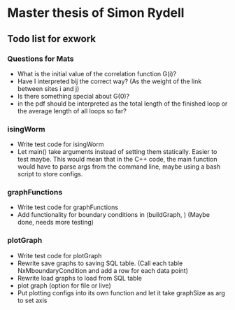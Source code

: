 # Master thesis of Simon Rydell

## Todo list for exwork ##

### Questions for Mats ###

* What is the initial value of the correlation function G(i)?
* Have I interpreted bij the correct way? (As the weight of the link between sites i and j)
* Is there something special about G(0)?
* <L> in the pdf should be interpreted as the total length of the finished loop or the average length of all loops so far?

### isingWorm ###

* Write test code for isingWorm
* Let main() take arguments instead of setting them statically. Easier to test maybe. This would mean that in the C++ code, the main function would have to parse args from the command line, maybe using a bash script to store configs.

### graphFunctions ###

* Write test code for graphFunctions
* Add functionality for boundary conditions in (buildGraph, ) (Maybe done, needs more testing)

### plotGraph ###

* Write test code for plotGraph
* Rewrite save graphs to saving SQL table. (Call each table NxMboundaryCondition and add a row for each data point)
* Rewrite load graphs to load from SQL table
* plot graph (option for file or live)
* Put plotting configs into its own function and let it take graphSize as arg to set axis
